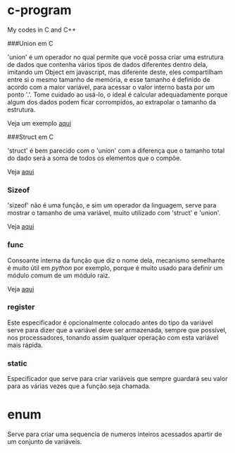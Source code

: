 # c-program
My codes in C and C++

###Union em C

'union' é um operador no qual permite que você possa criar uma estrutura de dados que contenha vários tipos de dados diferentes dentro dela, imitando um Object em javascript, mas diferente deste, eles compartilham entre si o mesmo tamanho de memória, e esse tamanho é definido de acordo com a maior variável, para acessar o valor interno basta por um ponto '.'. Tome cuidado ao usá-lo, o ideal é calcular adequadamente porque algum dos dados podem ficar corrompidos, ao extrapolar o tamanho da estrutura.

Veja um exemplo [aqui](https://github.com/Leandro-Araujo/c-program/blob/master/union.c)

###Struct em C

'struct' é bem parecido com o 'union' com a diferença que o tamanho total do dado será a soma de todos os elementos que o compõe.

Veja [aqui](https://github.com/Leandro-Araujo/c-program/blob/master/struct.c)

### Sizeof

'sizeof' não é uma função, e sim um operador da linguagem, serve para mostrar o tamanho de uma variável, muito utilizado com 'struct' e 'union'.

Veja [aqui](https://github.com/Leandro-Araujo/c-program/blob/master/sizeof.c)

### __func__

Consoante interna da função que diz o nome dela, mecanismo semelhante é muito útil em *python* por exemplo, porque é muito usado para definir um módulo comum de um módulo raiz.

Veja [aqui](https://github.com/Leandro-Araujo/c-program/blob/master/__func__.c)

### register

Este especificador é opcionalmente colocado antes do tipo da variável serve para dizer que a variável deve ser armazenada, sempre que possível, nos processadores, tonando assim qualquer operação com esta variável mais rápida.

### static

Especificador que serve para criar variáveis que sempre guardará seu valor para as várias vezes que a função seja chamada.

# enum

Serve para criar uma sequencia de numeros inteiros acessados apartir de um conjunto de variáveis.
